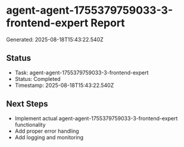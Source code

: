 # agent-agent-1755379759033-3-frontend-expert Report

Generated: 2025-08-18T15:43:22.540Z

## Status
- Task: agent-agent-1755379759033-3-frontend-expert
- Status: Completed
- Timestamp: 2025-08-18T15:43:22.540Z

## Next Steps
- Implement actual agent-agent-1755379759033-3-frontend-expert functionality
- Add proper error handling
- Add logging and monitoring
